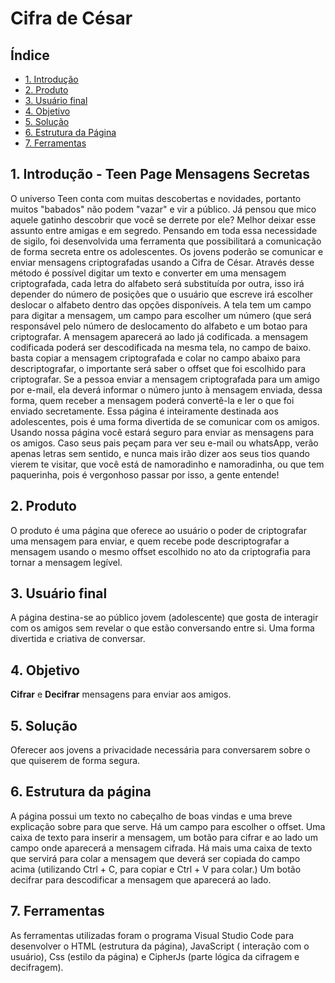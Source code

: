 # Cifra de César
## Índice

* [1. Introdução](#1-Introdução)
* [2. Produto](#2-Produto)
* [3. Usuário final](#3-Usuário-final)
* [4. Objetivo](#4-Objetivo)
* [5. Solução](#5-Solução)
* [6. Estrutura da Página](#6-Estrutura-da-Página)
* [7. Ferramentas](#7-Ferramentas)

## 1. Introdução - Teen Page Mensagens Secretas

O universo Teen conta com muitas descobertas e novidades, portanto muitos "babados" não podem "vazar" e vir a público. Já pensou que mico aquele gatinho descobrir que você se derrete por ele? Melhor deixar esse assunto entre amigas e em segredo. 
Pensando em toda essa necessidade de sigilo, foi desenvolvida uma ferramenta que possibilitará a comunicação de forma secreta entre os adolescentes.
Os jovens poderão se comunicar e enviar mensagens criptografadas usando a Cifra de César.
Através desse método é possível digitar um texto e converter em uma mensagem criptografada, cada letra do alfabeto será substituída por outra, isso irá depender do número de posições que o usuário que escreve irá escolher deslocar o alfabeto dentro das opções disponíveis.
A tela tem um campo para digitar a mensagem, um campo para escolher um número (que será responsável pelo número de deslocamento do alfabeto e um botao para criptografar. A mensagem aparecerá ao lado já codificada.
a mensagem codificada poderá ser descodificada na mesma tela, no campo de baixo. basta copiar a mensagem criptografada e colar no campo abaixo para descriptografar, o importante será saber o offset que foi escolhido para criptografar.
Se a pessoa enviar a mensagem criptografada para um amigo por e-mail, ela deverá informar o número junto à mensagem enviada, dessa forma, quem receber a mensagem poderá convertê-la e ler o que foi enviado secretamente.
Essa página é inteiramente destinada aos adolescentes, pois é uma forma divertida de se comunicar com os amigos.
Usando nossa página você estará seguro para enviar as mensagens para os amigos. Caso seus pais peçam para ver seu e-mail ou whatsApp, verão apenas letras sem sentido, e nunca mais irão dizer aos seus tios quando vierem te visitar, que você está de namoradinho e namoradinha, ou que tem paquerinha, pois é vergonhoso passar por isso, a gente entende!

## 2. Produto

O produto é uma página que oferece ao usuário o poder de criptografar uma mensagem para enviar, e quem recebe pode descriptografar a mensagem usando o mesmo offset escolhido no ato da criptografia para tornar a mensagem legível.

## 3. Usuário final

A página destina-se ao público jovem (adolescente) que gosta de interagir com os amigos sem revelar o que estão conversando entre si. Uma forma divertida e criativa de conversar.

## 4. Objetivo

**Cifrar** e **Decifrar** mensagens para enviar aos amigos.

## 5. Solução

Oferecer aos jovens a privacidade necessária para conversarem sobre o que quiserem de forma segura.

## 6. Estrutura da página

A página possui um texto no cabeçalho de boas vindas e uma breve explicação sobre para que serve.
Há um campo para escolher o offset.
Uma caixa de texto para inserir a mensagem, um botão para cifrar e ao lado um campo onde aparecerá a mensagem cifrada.
Há mais uma caixa de texto que servirá para colar a mensagem que deverá ser copiada do campo acima (utilizando Ctrl + C, para copiar e Ctrl + V para colar.) Um botão decifrar para descodificar a mensagem que aparecerá ao lado.

## 7. Ferramentas

As ferramentas utilizadas foram o programa Visual Studio Code para desenvolver o HTML (estrutura da página), JavaScript ( interação com o usuário), Css (estilo da página) e CipherJs (parte lógica da cifragem e decifragem).
